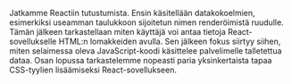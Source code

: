 Jatkamme Reactiin tutustumista. Ensin käsitellään datakokoelmien, esimerkiksi useamman taulukkoon sijoitetun nimen renderöimistä ruudulle. Tämän jälkeen tarkastellaan miten käyttäjä voi antaa tietoja React-sovellukselle HTML:n lomakkeiden avulla. Sen jälkeen fokus siirtyy siihen, miten selaimessa oleva JavaScript-koodi käsittelee palvelimelle talletettua dataa. Osan lopussa tarkastelemme nopeasti paria yksinkertaista tapaa CSS-tyylien lisäämiseksi React-sovellukseen.
